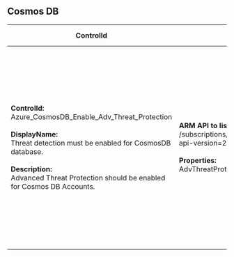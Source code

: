 ## Cosmos DB

| ControlId | Dependent Azure API(s) and Properties | Control spec |
|-----------|-------------------------------------|------------------|
| <b>ControlId:</b><br>Azure_CosmosDB_Enable_Adv_Threat_Protection<br><br><b>DisplayName:</b><br>Threat detection must be enabled for CosmosDB database.<br><br><b>Description: </b><br> Advanced Threat Protection should be enabled for Cosmos DB Accounts. |<b> ARM API to lists all the Cosmos DB under the subscription. </b> </br> /subscriptions/{0}/providers/Microsoft.Security/advancedThreatProtectionSettings/current?api-version=2017-08-01-preview <br><br><b>Properties:</b><br> AdvThreatProtection | <b>Scope: </b> Applies to all tiers of Cosmos DB. <br><br><b>Config: </b> NA<br><br> <b>Passed: </b><br> Advance Threat Protection (ATP) is enabled. <br><br> <b>Failed: </b><br> Advance Threat Protection (ATP) is not enabled. |